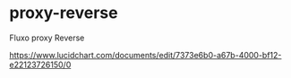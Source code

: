 # proxy-reverse

Fluxo proxy Reverse

https://www.lucidchart.com/documents/edit/7373e6b0-a67b-4000-bf12-e22123726150/0
